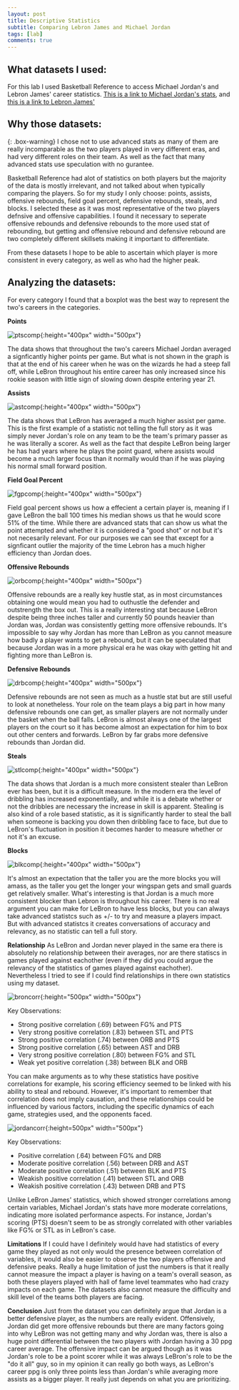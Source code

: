 ```yaml
---
layout: post
title: Descriptive Statistics
subtitle: Comparing Lebron James and Michael Jordan
tags: [lab]
comments: true
---
```


## What datasets I used:
For this lab I used Basketball Reference to access Michael Jordan's and Lebron James' career statistics. 
[This is a link to Michael Jordan's stats](https://www.basketball-reference.com/players/j/jordami01.html#per_game), and [this is a link to Lebron James'](https://www.basketball-reference.com/players/j/jamesle01.html#per_game)

## Why those datasets:
{: .box-warning}
I chose not to use advanced stats as many of them are really incomparable as the two players played in very different eras, and had very different roles on their team. As well as the fact that many advanced stats use speculation with no gurantee. 


Basketball Reference had alot of statistics on both players but the majority of the data is mostly irrelevant, and not talked about when typically comparing the players. So for my study I only choose: points, assists, offensive rebounds, field goal percent, defensive rebounds, steals, and blocks. I selected these as it was most representative of the two players defnsive and offensive capabilities. I found it necessary to seperate offensive rebounds and defensive rebounds to the more used stat of rebounding, but getting and offensive rebound and defensive rebound are two completely different skillsets making it important to differentiate. 

From these datasets I hope to be able to ascertain which player is more consistent in every category, as well as who had the higher peak. 

## Analyzing the datasets:
For every category I found that a boxplot was the best way to represent the two's careers in the categories. 

**Points**

![ptscomp](https://graypas.github.io/Art-of-Data/assets/img/lab3_images/ptscomp.png){:height="400px" width="500px"}

The data shows that throughout the two's careers Michael Jordan averaged a signficantly higher points per game. But what is not shown in the graph is that at the end of his career when he was on the wizards he had a steep fall off, while LeBron throughout his entire career has only increased since his rookie season with little sign of slowing down despite entering year 21. 

**Assists**

![astcomp](https://graypas.github.io/Art-of-Data/assets/img/lab3_images/astcomp.png){:height="400px" width="500px"}

The data shows that LeBron has averaged a much higher assist per game. This is the first example of a statistic not telling the full story as it was simply never Jordan's role on any team to be the team's primary passer as he was literally a scorer. As well as the fact that despite LeBron being larger he has had years where he plays the point guard, where assists would become a much larger focus than it normally would than if he was playing his normal small forward position.

**Field Goal Percent**

![fgpcomp](https://graypas.github.io/Art-of-Data/assets/img/lab3_images/fgpcomp.png){:height="400px" width="500px"}

Field goal percent shows us how a effecient a certain player is, meaning if I gave LeBron the ball 100 times his median shows us that he would score 51% of the time. While there are advanced stats that can show us what the point attempted and whether it is considered a "good shot" or not but it's not necesarily relevant. For our purposes we can see that except for a signficant outlier the majority of the time Lebron has a much higher efficiency than Jordan does. 

**Offensive Rebounds**

![orbcomp](https://graypas.github.io/Art-of-Data/assets/img/lab3_images/orbcomp.png){:height="400px" width="500px"}

Offensive rebounds are a really key hustle stat, as in most circumstances obtaining one would mean you had to outhustle the defender and outstrength the box out. This is a really interesting stat because LeBron despite being three inches taller and currently 50 pounds heavier than Jordan was, Jordan was consistently getting more offensive rebounds. It's impossible to say why Jordan has more than LeBron as you cannot measure how badly a player wants to get a rebound, but it can be speculated that because Jordan was in a more physical era he was okay with getting hit and fighting more than LeBron is. 

**Defensive Rebounds**

![drbcomp](https://graypas.github.io/Art-of-Data/assets/img/lab3_images/drbcomp.png){:height="400px" width="500px"}

Defensive rebounds are not seen as much as a hustle stat but are still useful to look at nonetheless. Your role on the team plays a big part in how many defensive rebounds one can get, as smaller players are not normally under the basket when the ball falls. LeBron is almost always one of the largest players on the court so it has become almost an expectation for him to box out other centers and forwards. LeBron by far grabs more defensive rebounds than Jordan did.

**Steals**

![stlcomp](https://graypas.github.io/Art-of-Data/assets/img/lab3_images/stlcomp.png){:height="400px" width="500px"}

The data shows that Jordan is a much more consistent stealer than LeBron ever has been, but it is a difficult measure. In the modern era the level of dribbling has increased exponentially, and while it is a debate whether or not the dribbles are necessary the increase in skill is apparent. Stealing is also kind of a role based statistic, as it is significantly harder to steal the ball when someone is backing you down then dribbling face to face, but due to LeBron's fluctuation in position it becomes harder to measure whether or not it's an excuse. 

**Blocks**

![blkcomp](https://graypas.github.io/Art-of-Data/assets/img/lab3_images/blkcomp.png){:height="400px" width="500px"}

It's almost an expectation that the taller you are the more blocks you will amass, as the taller you get the longer your wingspan gets and small guards get relatively smaller. What's interesting is that Jordan is a much more consistent blocker than Lebron is throughout his career. There is no real argument you can make for LeBron to have less blocks, but you can always take advanced statistcs such as +/- to try and measure a players impact. But with advanced statistcs it creates conversations of accuracy and relevancy, as no statistic can tell a full story.

**Relationship**
As LeBron and Jordan never played in the same era there is absolutely no relationship between their averages, nor are there statiscs in games played against eachother (even if they did you could argue the relevancy of the statistics of games played against eachother). Nevertheless I tried to see if I could find relationships in there own statistics using my dataset. 

![broncorr](https://graypas.github.io/Art-of-Data/assets/img/lab3_images/broncorr.png){:height="500px" width="500px"}

Key Observations: 
- Strong positive correlation (.69) between FG% and PTS
- Very strong positive correlation (.83) between STL and PTS
- Strong positive correlation (.74) between ORB and PTS
- Strong positive correlation (.65) between AST and DRB
- Very strong positive correlation (.80) between FG% and STL
- Weak yet positive correlation (.38) between BLK and ORB

You can make arguments as to why these statistics have positive correlations for example, his scoring efficiency seemed to be linked with his ability to steal and rebound. However, it's important to remember that correlation does not imply causation, and these relationships could be influenced by various factors, including the specific dynamics of each game, strategies used, and the opponents faced.

![jordancorr](https://graypas.github.io/Art-of-Data/assets/img/lab3_images/jordancorr.png){:height=500px" width="500px"}

Key Observations:
- Positive correlation (.64) between FG% and DRB
- Moderate positive correlation (.56) between DRB and AST
- Moderate positive correlation (.51) between BLK and PTS
- Weakish positive correlation (.41) between STL and ORB
- Weakish positive correlation (.43) between DRB and PTS

Unlike LeBron James' statistics, which showed stronger correlations among certain variables, Michael Jordan's stats have more moderate correlations, indicating more isolated performance aspects. For instance, Jordan's scoring (PTS) doesn't seem to be as strongly correlated with other variables like FG% or STL as in LeBron's case.

**Limitations**
If I could have I definitely would have had statistics of every game they played as not only would the presence between correlation of variables, it would also be easier to observe the two players offensive and defensive peaks. Really a huge limitation of just the numbers is that it really cannot measure the impact a player is having on a team's overall season, as both these players played with hall of fame level teammates who had crazy impacts on each game. The datasets also cannot measure the difficulty and skill level of the teams both players are facing.

**Conclusion**
Just from the dataset you can definitely argue that Jordan is a better defensive player, as the numbers are really evident. Offensively, Jordan did get more offensive rebounds but there are many factors going into why LeBron was not getting many and why Jordan was, there is also a huge point differential between the two players with Jordan having a 30 ppg career average. The offensive impact can be argued though as it was Jordan's role to be a point scorer while it was always LeBron's role to be the "do it all" guy, so in my opinion it can really go both ways, as LeBron's career ppg is only three points less than Jordan's while averaging more assists as a bigger player. It really just depends on what you are prioritizing. 
